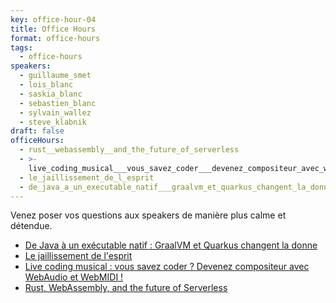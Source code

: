 ```yaml
---
key: office-hour-04
title: Office Hours
format: office-hours
tags:
  - office-hours
speakers:
  - guillaume_smet
  - lois_blanc
  - saskia_blanc
  - sebastien_blanc
  - sylvain_wallez
  - steve_klabnik
draft: false
officeHours:
  - rust__webassembly__and_the_future_of_serverless
  - >-
    live_coding_musical___vous_savez_coder___devenez_compositeur_avec_webaudio_et_webmidi__
  - le_jaillissement_de_l_esprit
  - de_java_a_un_executable_natif___graalvm_et_quarkus_changent_la_donne
---
```

Venez poser vos questions aux speakers de manière plus calme et détendue.

* [De Java à un exécutable natif : GraalVM et Quarkus changent la donne](../de_java_a_un_executable_natif___graalvm_et_quarkus_changent_la_donne)
* [Le jaillissement de l'esprit](../le_jaillissement_de_l_esprit)
* [Live coding musical : vous savez coder ? Devenez compositeur avec WebAudio et WebMIDI !](../live_coding_musical___vous_savez_coder___devenez_compositeur_avec_webaudio_et_webmidi__)
* [Rust, WebAssembly, and the future of Serverless](../rust__webassembly__and_the_future_of_serverless)